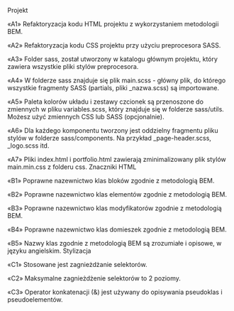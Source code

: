 Projekt

«A1» Refaktoryzacja kodu HTML projektu z wykorzystaniem metodologii BEM.

«A2» Refaktoryzacja kodu CSS projektu przy użyciu preprocesora SASS.

«A3» Folder sass, został utworzony w katalogu głównym projektu, który zawiera wszystkie pliki stylów preprocesora.

«A4» W folderze sass znajduje się plik main.scss - główny plik, do którego wszystkie fragmenty SASS (partials, pliki _nazwa.scss) są importowane.

«A5» Paleta kolorów układu i zestawy czcionek są przenoszone do zmiennych w pliku variables.scss, który znajduje się w folderze sass/utils. Możesz użyć zmiennych CSS lub SASS (opcjonalnie).

«A6» Dla każdego komponentu tworzony jest oddzielny fragmentu pliku stylów w folderze sass/components. Na przykład _page-header.scss, _logo.scss itd.

«A7» Pliki index.html i portfolio.html zawierają zminimalizowany plik stylów main.min.css z folderu css.
Znaczniki HTML

«B1» Poprawne nazewnictwo klas bloków zgodnie z metodologią BEM.

«B2» Poprawne nazewnictwo klas elementów zgodnie z metodologią BEM.

«B3» Poprawne nazewnictwo klas modyfikatorów zgodnie z metodologią BEM.

«B4» Poprawne nazewnictwo klas domieszek zgodnie z metodologią BEM.

«B5» Nazwy klas zgodnie z metodologią BEM są zrozumiałe i opisowe, w języku angielskim.
Stylizacja

«C1» Stosowane jest zagnieżdżanie selektorów.

«C2» Maksymalne zagnieżdżenie selektorów to 2 poziomy.

«C3» Operator konkatenacji (&) jest używany do opisywania pseudoklas i pseudoelementów.
